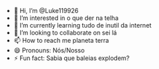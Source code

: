 - 👋 Hi, I’m @Luke119926
- 👀 I’m interested in o que der na telha
- 🌱 I’m currently learning tudo de inutil da internet
- 💞️ I’m looking to collaborate on sei lá
- 📫 How to reach me planeta terra
- 😄 Pronouns: Nós/Nosso
- ⚡ Fun fact: Sabia que baleias explodem?

<!---
Luke119926/Luke119926 is a ✨ special ✨ repository because its `README.md` (this file) appears on your GitHub profile.
You can click the Preview link to take a look at your changes.
--->
